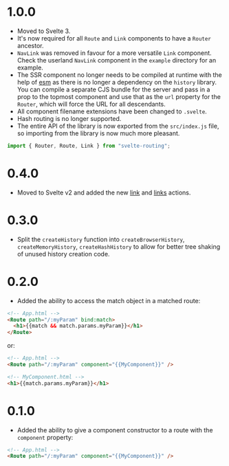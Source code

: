 # 1.0.0

- Moved to Svelte 3.
- It's now required for all `Route` and `Link` components to have a `Router` ancestor.
- `NavLink` was removed in favour for a more versatile `Link` component. Check the userland `NavLink` component in the `example` directory for an example.
- The SSR component no longer needs to be compiled at runtime with the help of [esm](https://github.com/standard-things/esm) as there is no longer a dependency on the `history` library. You can compile a separate CJS bundle for the server and pass in a prop to the topmost component and use that as the `url` property for the `Router`, which will force the URL for all descendants.
- All component filename extensions have been changed to `.svelte`.
- Hash routing is no longer supported.
- The entire API of the library is now exported from the `src/index.js` file, so importing from the library is now much more pleasant.

```javascript
import { Router, Route, Link } from "svelte-routing";
```

# 0.4.0

- Moved to Svelte v2 and added the new [link](https://github.com/EmilTholin/svelte-routing#linkjs) and [links](https://github.com/EmilTholin/svelte-routing#linksjs) actions.

# 0.3.0

- Split the `createHistory` function into `createBrowserHistory`, `createMemoryHistory`, `createHashHistory` to allow for better tree shaking of unused history creation code.

# 0.2.0

- Added the ability to access the match object in a matched route:

```html
<!-- App.html -->
<Route path="/:myParam" bind:match>
  <h1>{{match && match.params.myParam}}</h1>
</Route>
```

or:

```html
<!-- App.html -->
<Route path="/:myParam" component="{{MyComponent}}" />

<!-- MyComponent.html -->
<h1>{{match.params.myParam}}</h1>
```

# 0.1.0

- Added the ability to give a component constructor to a route with the `component` property:

```html
<!-- App.html -->
<Route path="/:myParam" component="{{MyComponent}}" />
```
